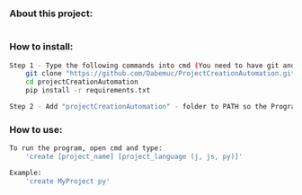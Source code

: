 ### About this project:
```

```

### How to install: 
```bash
Step 1 - Type the following commands into cmd (You need to have git and python installed!):
    git clone "https://github.com/Dabemuc/ProjectCreationAutomation.git"
    cd projectCreationAutomation
    pip install -r requirements.txt

Step 2 - Add "projectCreationAutomation" - folder to PATH so the Program can be executed inside the cmd
```


### How to use:
```bash
To run the program, open cmd and type:
    'create [project_name] [project_language (j, js, py)]'

Example:
    'create MyProject py'
```